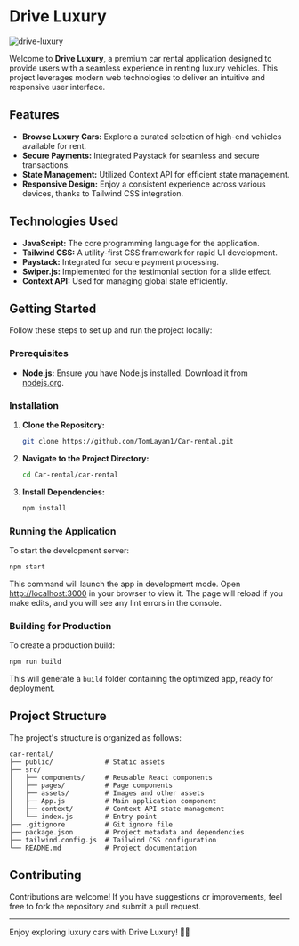 # Drive Luxury
![drive-luxury](https://github.com/user-attachments/assets/2dc869f2-c1e8-43af-967b-b159436fe32a)

Welcome to **Drive Luxury**, a premium car rental application designed to provide users with a seamless experience in renting luxury vehicles. This project leverages modern web technologies to deliver an intuitive and responsive user interface.

## Features

- **Browse Luxury Cars:** Explore a curated selection of high-end vehicles available for rent.
- **Secure Payments:** Integrated Paystack for seamless and secure transactions.
- **State Management:** Utilized Context API for efficient state management.
- **Responsive Design:** Enjoy a consistent experience across various devices, thanks to Tailwind CSS integration.

## Technologies Used

- **JavaScript:** The core programming language for the application.
- **Tailwind CSS:** A utility-first CSS framework for rapid UI development.
- **Paystack:** Integrated for secure payment processing.
- **Swiper.js:** Implemented for the testimonial section for a slide effect.
- **Context API:** Used for managing global state efficiently.

## Getting Started

Follow these steps to set up and run the project locally:

### Prerequisites

- **Node.js:** Ensure you have Node.js installed. Download it from [nodejs.org](https://nodejs.org/).

### Installation

1. **Clone the Repository:**

   ```bash
   git clone https://github.com/TomLayan1/Car-rental.git
   ```

2. **Navigate to the Project Directory:**

   ```bash
   cd Car-rental/car-rental
   ```

3. **Install Dependencies:**

   ```bash
   npm install
   ```

### Running the Application

To start the development server:

```bash
npm start
```

This command will launch the app in development mode. Open [http://localhost:3000](http://localhost:3000) in your browser to view it. The page will reload if you make edits, and you will see any lint errors in the console.

### Building for Production

To create a production build:

```bash
npm run build
```

This will generate a `build` folder containing the optimized app, ready for deployment.

## Project Structure

The project's structure is organized as follows:

```
car-rental/
├── public/             # Static assets
├── src/
│   ├── components/     # Reusable React components
│   ├── pages/          # Page components
│   ├── assets/         # Images and other assets
│   ├── App.js          # Main application component
│   ├── context/        # Context API state management
│   └── index.js        # Entry point
├── .gitignore          # Git ignore file
├── package.json        # Project metadata and dependencies
├── tailwind.config.js  # Tailwind CSS configuration
└── README.md           # Project documentation
```

## Contributing

Contributions are welcome! If you have suggestions or improvements, feel free to fork the repository and submit a pull request.

---

Enjoy exploring luxury cars with Drive Luxury! 🚗✨
